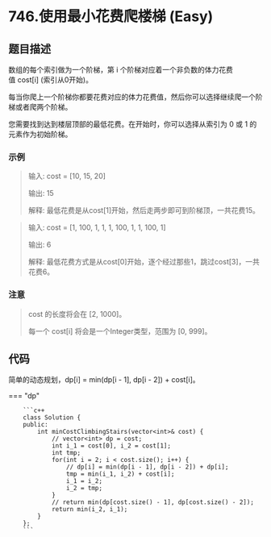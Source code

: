 # 746.使用最小花费爬楼梯 (Easy)

## 题目描述

数组的每个索引做为一个阶梯，第 i 个阶梯对应着一个非负数的体力花费值 cost[i] (索引从0开始)。

每当你爬上一个阶梯你都要花费对应的体力花费值，然后你可以选择继续爬一个阶梯或者爬两个阶梯。

您需要找到达到楼层顶部的最低花费。在开始时，你可以选择从索引为 0 或 1 的元素作为初始阶梯。

### 示例

> 输入: cost = [10, 15, 20]
> 
> 输出: 15
> 
> 解释: 最低花费是从cost[1]开始，然后走两步即可到阶梯顶，一共花费15。

> 输入: cost = [1, 100, 1, 1, 1, 100, 1, 1, 100, 1]
> 
> 输出: 6
> 
> 解释: 最低花费方式是从cost[0]开始，逐个经过那些1，跳过cost[3]，一共花费6。

### 注意

> cost 的长度将会在 [2, 1000]。
> 
> 每一个 cost[i] 将会是一个Integer类型，范围为 [0, 999]。

## 代码

简单的动态规划，dp[i] = min(dp[i - 1], dp[i - 2]) + cost[i]。

=== "dp"

		```c++
		class Solution {
		public:
		    int minCostClimbingStairs(vector<int>& cost) {
		        // vector<int> dp = cost;
		        int i_1 = cost[0], i_2 = cost[1];
		        int tmp;
		        for(int i = 2; i < cost.size(); i++) {
		            // dp[i] = min(dp[i - 1], dp[i - 2]) + dp[i];
		            tmp = min(i_1, i_2) + cost[i];
		            i_1 = i_2;
		            i_2 = tmp;
		        }
		        // return min(dp[cost.size() - 1], dp[cost.size() - 2]);
		        return min(i_2, i_1);
		    }
		};
		```